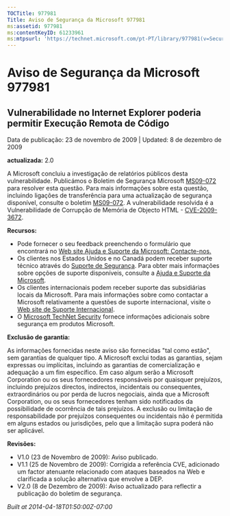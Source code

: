 ```yaml
---
TOCTitle: 977981
Title: Aviso de Segurança da Microsoft 977981
ms:assetid: 977981
ms:contentKeyID: 61233961
ms:mtpsurl: 'https://technet.microsoft.com/pt-PT/library/977981(v=Security.10)'
---
```


Aviso de Segurança da Microsoft 977981
======================================

Vulnerabilidade no Internet Explorer poderia permitir Execução Remota de Código
-------------------------------------------------------------------------------

Data de publicação: 23 de novembro de 2009 | Updated: 8 de dezembro de 2009

**actualizada:** 2.0

A Microsoft concluiu a investigação de relatórios públicos desta vulnerabilidade. Publicámos o Boletim de Segurança Microsoft [MS09-072](http://go.microsoft.com/fwlink/?linkid=169404) para resolver esta questão. Para mais informações sobre esta questão, incluindo ligações de transferência para uma actualização de segurança disponível, consulte o boletim [MS09-072](http://go.microsoft.com/fwlink/?linkid=169404). A vulnerabilidade resolvida é a Vulnerabilidade de Corrupção de Memória de Objecto HTML - [CVE-2009-3672](http://www.cve.mitre.org/cgi-bin/cvename.cgi?name=cve-2009-3672).

**Recursos:**

-   Pode fornecer o seu feedback preenchendo o formulário que encontrará no [Web site Ajuda e Suporte da Microsoft: Contacte-nos.](https://support.microsoft.com/common/survey.aspx?scid=sw;en;1257&amp;showpage=1&amp;ws=technet&amp;sd=tech)
-   Os clientes nos Estados Unidos e no Canadá podem receber suporte técnico através do [Suporte de Segurança](http://go.microsoft.com/fwlink/?linkid=21131). Para obter mais informações sobre opções de suporte disponíveis, consulte a [Ajuda e Suporte da Microsoft](http://support.microsoft.com/).
-   Os clientes internacionais podem receber suporte das subsidiárias locais da Microsoft. Para mais informações sobre como contactar a Microsoft relativamente a questões de suporte internacional, visite o [Web site de Suporte Internacional](http://go.microsoft.com/fwlink/?linkid=21155).
-   O [Microsoft TechNet Security](http://go.microsoft.com/fwlink/?linkid=21132) fornece informações adicionais sobre segurança em produtos Microsoft.

**Exclusão de garantia:**

As informações fornecidas neste aviso são fornecidas "tal como estão", sem garantias de qualquer tipo. A Microsoft exclui todas as garantias, sejam expressas ou implícitas, incluindo as garantias de comercialização e adequação a um fim específico. Em caso algum serão a Microsoft Corporation ou os seus fornecedores responsáveis por quaisquer prejuízos, incluindo prejuízos directos, indirectos, incidentais ou consequentes, extraordinários ou por perda de lucros negociais, ainda que a Microsoft Corporation, ou os seus fornecedores tenham sido notificados da possibilidade de ocorrência de tais prejuízos. A exclusão ou limitação de responsabilidade por prejuízos consequentes ou incidentais não é permitida em alguns estados ou jurisdições, pelo que a limitação supra poderá não ser aplicável.

**Revisões:**

-   V1.0 (23 de Novembro de 2009): Aviso publicado.
-   V1.1 (25 de Novembro de 2009): Corrigida a referência CVE, adicionado um factor atenuante relacionado com ataques baseados na Web e clarificada a solução alternativa que envolve a DEP.
-   V2.0 (8 de Dezembro de 2009): Aviso actualizado para reflectir a publicação do boletim de segurança.

*Built at 2014-04-18T01:50:00Z-07:00*
